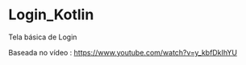 # Login_Kotlin

Tela básica de Login 

Baseada no vídeo : https://www.youtube.com/watch?v=y_kbfDkIhYU
